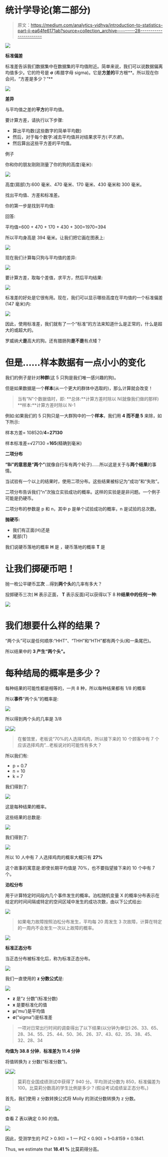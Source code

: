 # 统计学导论(第二部分)

> 原文：<https://medium.com/analytics-vidhya/introduction-to-statistics-part-ii-ea64fe6171ab?source=collection_archive---------28----------------------->

![](img/1b39c2c083a2e02bfbe2768faff0652b.png)

**标准偏差**

标准差告诉我们数据集中在数据集的平均值附近。简单来说，我们可以说数据偏离均值多少。它的符号是 **σ** (希腊字母 sigma)。它是**方差的**平方根**。所以现在你会问，“方差是多少？”**

![](img/c2a36d7c2cfa093f7aa9a6667183af7a.png)

**差异**

与平均值之差的**平方**的平均值。

要计算方差，请执行以下步骤:

*   算出平均数(这些数字的简单平均数)
*   然后，对于每个数字:减去平均值并对结果求平方(*平方差*)。
*   然后算出这些平方差的平均值。

例子

你和你的朋友刚刚测量了你的狗的高度(毫米):

![](img/79550d72f1a352b555d3c279b61e9b39.png)

高度(肩部)为:600 毫米、470 毫米、170 毫米、430 毫米和 300 毫米。

找出平均值、方差和标准差。

你的第一步是找到平均值:

回答:

平均值=600 + 470 + 170 + 430 + 300=1970=394

所以平均身高是 394 毫米。让我们把它画在图表上:

![](img/e6cdc6f73854dff3342e4d9b06f88b79.png)

现在我们计算每只狗与平均值的差异:

![](img/b1b0b5ad4284b991794d54ca36ca8aa1.png)

要计算方差，取每个差值，求平方，然后平均结果:

![](img/397a95a0a682ceedb86e2219d1dd4060.png)

标准差的好处是它很有用。现在，我们可以显示哪些高度在平均值的一个标准偏差(147 毫米)内:

![](img/80f642ba8200bdf89a8f6c76033e341e.png)

因此，使用标准差，我们就有了一个“标准”的方法来知道什么是正常的，什么是超大的或超大的。

罗威纳犬**是**高大的狗。还有腊肠狗**是不是**有点矮？

# 但是……样本数据有一点小小的变化

我们的例子是针对**种群**(这 5 只狗是我们唯一感兴趣的狗)。

但是如果数据是一个**样本**(从一个更大的群体中选取的)，那么计算就会改变！

> 当有“N”个数据值时，即: **总体:**计算方差时除以 N(就像我们做的那样) **样本:**计算方差时除以 N-1

例如:如果我们的 5 只狗只是一大群狗中的一个**样本**，我们用 **4 而不是 5** 来除，如下所示:

样本方差= 108520/**4**=**27130**

样本标准差=√27130 =**165**(精确到毫米)

**二项分布**

**“Bi”的意思是“两个”**(就像自行车有两个轮子)……所以这是关于与**两个结果**的事情。

当试验有一个以上的结果时，使用二项分布。这些结果被标记为“成功”和“失败”。

二项分布告诉我们“n”次独立实验成功的概率。这样的实验是是非问题。一个例子可能是扔硬币。

二项分布的参数是 p 和 n，其中 p 是单个试验成功的概率，n 是试验的总次数。

**抛硬币:**

*   我们有正面(H)还是
*   尾部(T)

我们说硬币落地的概率 **H** 是
，硬币落地的概率 **T** 是

# 让我们掷硬币吧！

抛一枚公平硬币**三次** …得到**两个头**的几率有多大？

投掷硬币三次( **H** 表示正面， **T** 表示反面)可以获得以下 8 种**结果中的任何一种**:

![](img/2cb4687bdf1bfbc7a1c97c8243783208.png)

# 我们想要什么样的结果？

“两个头”可以是任何顺序:“HHT”、“THH”和“HTH”都有两个头(和一条尾巴)。

所以结果中的 **3 产生“两个头”。**

# 每种结局的概率是多少？

每种结果的可能性都是相等的，一共 8 种，所以每种结果都有 1/8 的概率

所以**事件**“两个头”的概率是:

![](img/37084446b08bd0800ef67b801435bdb6.png)

所以得到两个头的几率是 3/8

![](img/8043ad31f1f9fc226ff1269c3c4891a2.png)![](img/111616469e561a017afe8d84f51a4bfa.png)

> 在餐馆里，老板说“70%的人选择鸡肉，所以接下来的 10 个顾客中有 7 个应该选择鸡肉”…老板说对的可能性有多大？

所以我们有:

*   p = 0.7
*   n = 10
*   k = 7

我们得到了:

![](img/ab237f57cbb9451a1780a2a3b5a9c087.png)

这是每种结果的概率。

这些结果的总数是:

![](img/1065cbef762f8b8efc70f2b7d07abb9c.png)

我们得到了:

![](img/045b003394974add17ba6a2c90c4d22c.png)

所以 10 人中有 7 人选择鸡肉的概率大概只有 **27%**

这个故事的寓意是:即使长期平均值是 70%，也不要指望接下来的 10 个中有 7 个。

**泊松分布**

用于计算特定时间段内几个事件发生的概率。泊松随机变量 X 的概率分布表示在给定的时间间隔或特定的空间区域中发生的成功次数，由以下公式给出:

![](img/f1a3cf23694d2212042c77b13fd8f518.png)

> 如果电力故障按照泊松分布发生，平均每 20 周发生 3 次故障，计算在特定的一周内不会发生一次以上故障的概率。

![](img/5d159c794d748fcbecdcb9cd372528a2.png)

**标准正态分布**

当正态分布被标准化后，称为标准正态分布。

![](img/9e69c144ba88d511ce01d55c5c69f006.png)

我们一直使用的 **z 分数公式**是:

![](img/46355f22042a23b1f85f80c23fa8c64c.png)

*   **z** 是“z 分数”(标准分数)
*   **x** 是要标准化的值
*   **μ**(‘mu’)是平均值
*   **σ**(“sigma”)是标准差

> 一项对日常出行时间的调查得出了以下结果(以分钟为单位):26、33、65、28、34、55、25、44、50、36、26、37、43、62、35、38、45、32、28、34

**均值为 38.8 分钟**，**标准差为 11.4 分钟**

将值转换为 z 分数(“标准分数”)。

![](img/631c71c60754e4cdb9787f03d3e9ee67.png)![](img/a553a40e1e9b9e2f5064accfe18378d9.png)

> 莫莉在全国成绩测试中获得了 940 分。平均测试分数为 850，标准偏差为 100。比莫莉分数高的学生比例是多少？(假设考试成绩呈正态分布。)

首先，我们使用 z 分数转换公式将 Molly 的测试分数转换为 z 分数。

![](img/a18845e3c54d74c3fe892c335cbb419b.png)

查看 Z 表以确定 0.90 的值。

![](img/f4562c9e0be9bcdafdff89396d114b38.png)

因此，受测学生的 P(Z > 0.90) = 1 — P(Z < 0.90) = 1–0.8159 = 0.1841.

Thus, we estimate that **18.41 %** 比莫莉得分高。